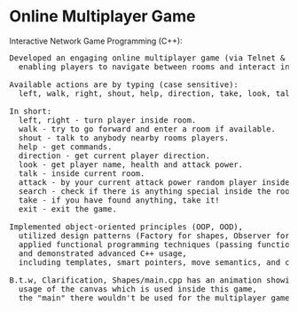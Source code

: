 # Online Multiplayer Game
Interactive Network Game Programming (C++):
<pre>
Developed an engaging online multiplayer game (via Telnet & Console),
  enabling players to navigate between rooms and interact in real-time.

Available actions are by typing (case sensitive):
  left, walk, right, shout, help, direction, take, look, talk, attack, search, exit.

In short:
  left, right - turn player inside room.
  walk - try to go forward and enter a room if available.
  shout - talk to anybody nearby rooms players.
  help - get commands.
  direction - get current player direction.
  look - get player name, health and attack power.
  talk - inside current room.
  attack - by your current attack power random player inside current room if exist.
  search - check if there is anything special inside the room.
  take - if you have found anything, take it!
  exit - exit the game.

Implemented object-oriented principles (OOP, OOD),
  utilized design patterns (Factory for shapes, Observer for players),
  applied functional programming techniques (passing functions as parameters),
  and demonstrated advanced C++ usage,
  including templates, smart pointers, move semantics, and concurrency.

B.t.w, Clarification, Shapes/main.cpp has an animation showing
  usage of the canvas which is used inside this game, 
  the "main" there wouldn't be used for the multiplayer game.
</pre>

